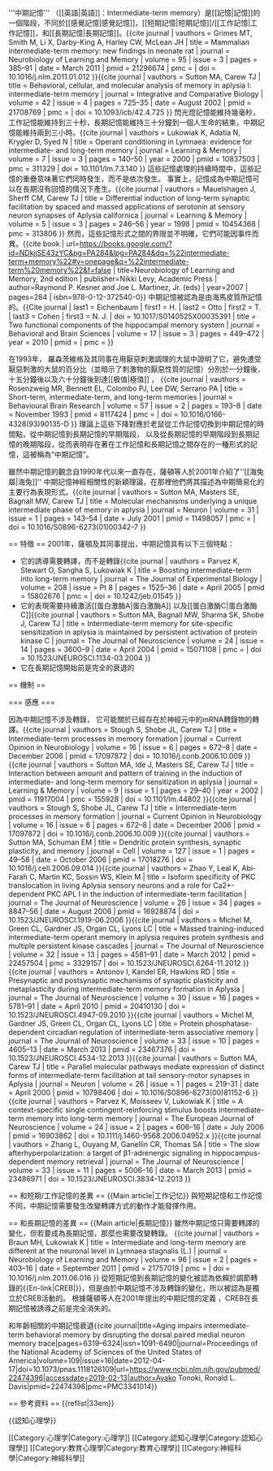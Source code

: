 '''中期記憶''' （[[英語|英語]]：Intermediate-term memory）是[[記憶|記憶]]的一個階段，不同於[[感覺記憶|感覺記憶]]，[[短期記憶|短期記憶]]/[[工作記憶|工作記憶]]，和[[長期記憶|長期記憶]]。<ref name="Grimes 2011">{{cite journal | vauthors = Grimes MT, Smith M, Li X, Darby-King A, Harley CW, McLean JH | title = Mammalian intermediate-term memory: new findings in neonate rat | journal = Neurobiology of Learning and Memory | volume = 95 | issue = 3 | pages = 385–91 | date = March 2011 | pmid = 21296674 | pmc =  | doi = 10.1016/j.nlm.2011.01.012 }}</ref><ref name="Sutton 2002a">{{cite journal | vauthors = Sutton MA, Carew TJ | title = Behavioral, cellular, and molecular analysis of memory in aplysia I: intermediate-term memory | journal = Integrative and Comparative Biology | volume = 42 | issue = 4 | pages = 725–35 | date = August 2002 | pmid = 21708769 | pmc =  | doi = 10.1093/icb/42.4.725 }}</ref> 閃光燈記憶能維持幾毫秒， 工作記憶能維持到三十秒，長期記憶能維持三十分鐘到一個人生命的結束，中期記憶能維持兩到三小時。<ref name="Lukowiak 2000">{{cite journal | vauthors = Lukowiak K, Adatia N, Krygier D, Syed N | title = Operant conditioning in Lymnaea: evidence for intermediate- and long-term memory | journal = Learning & Memory | volume = 7 | issue = 3 | pages = 140–50 | year = 2000 | pmid = 10837503 | pmc = 311329 | doi = 10.1101/lm.7.3.140 }}</ref> 這些記憶處理的持續時間中，這些記憶的重疊意味著它們同時發生，而不是依次發生。 事實上，記憶成為中期記憶可以在長期沒有回憶的情況下產生。<ref name="Mauelshagen 1998">{{cite journal | vauthors = Mauelshagen J, Sherff CM, Carew TJ | title = Differential induction of long-term synaptic facilitation by spaced and massed applications of serotonin at sensory neuron synapses of Aplysia californica | journal = Learning & Memory | volume = 5 | issue = 3 | pages = 246–56 | year = 1998 | pmid = 10454368 | pmc = 313806 }}</ref> 然而，這些記憶形式之間的界限並不明確，它們可能因事件而異。<ref>{{cite book | url=https://books.google.com/?id=NDkjjSE43zYC&pg=PA284&lpg=PA284&dq=%22intermediate-term+memory%22#v=onepage&q=%22intermediate-term%20memory%22&f=false | title=Neurobiology of Learning and Memory, 2nd edition | publisher=Nikki Levy, Academic Press | author=Raymond P. Kesner and Joe L. Martinez, Jr. (eds) | year=2007 | pages=284 | isbn=978-0-12-372540-0}}</ref> 中期記憶被認為是由海馬皮質所記憶的。<ref name="Eichenbaum 2004">{{Cite journal | last1 = Eichenbaum | first1 = H. | last2 = Otto | first2 = T. | last3 = Cohen | first3 = N. J. | doi = 10.1017/S0140525X00035391 | title = Two functional components of the hippocampal memory system | journal = Behavioral and Brain Sciences | volume = 17 | issue = 3 | pages = 449–472 | year = 2010 | pmid =  | pmc = }}</ref>

在1993年， 羅森茨維格及其同事在用厭惡刺激調理的大鼠中證明了它，避免遭受厭惡刺激的大鼠的百分比（並暗示了刺激物的厭惡性質的記憶）分別於一分鐘後，十五分鐘後以及六十分鐘後到達[[极值|極值]] ， <ref name="Rosenzweig 1993">{{cite journal | vauthors = Rosenzweig MR, Bennett EL, Colombo PJ, Lee DW, Serrano PA | title = Short-term, intermediate-term, and long-term memories | journal = Behavioural Brain Research | volume = 57 | issue = 2 | pages = 193–8 | date = November 1993 | pmid = 8117424 | pmc =  | doi = 10.1016/0166-4328(93)90135-D }}</ref> 理論上這些下降對應於老鼠從工作記憶切換到中期記憶的時間點，從中期記憶到長期記憶的早期階段， 以及從長期記憶的早期階段到長期記憶的晚期階段，從而表明存在著在工作記憶和長期記憶之間存在的一種形式的記憶，這被稱為“中期記憶”。

雖然中期記憶的觀念自1990年代以來一直存在，薩頓等人於2001年介紹了''[[海兔屬|海兔]]'' 中期記憶神經相關性的新穎理論，在那裡他們將其描述為中期簡易化的主要行為表現形式。<ref name="Sutton 2001">{{cite journal | vauthors = Sutton MA, Masters SE, Bagnall MW, Carew TJ | title = Molecular mechanisms underlying a unique intermediate phase of memory in aplysia | journal = Neuron | volume = 31 | issue = 1 | pages = 143–54 | date = July 2001 | pmid = 11498057 | pmc =  | doi = 10.1016/S0896-6273(01)00342-7 }}</ref>

== 特徵 ==
2001年，薩頓及其同事提出，中期記憶具有以下三個特點：
* 它的誘導需要轉譯，而不是轉錄<ref name="Sutton 2001" /><ref name="Parvez 2005">{{cite journal | vauthors = Parvez K, Stewart O, Sangha S, Lukowiak K | title = Boosting intermediate-term into long-term memory | journal = The Journal of Experimental Biology | volume = 208 | issue = Pt 8 | pages = 1525–36 | date = April 2005 | pmid = 15802676 | pmc =  | doi = 10.1242/jeb.01545 }}</ref>
* 它的表現需要持續激活[[蛋白激酶A|蛋白激酶A]]<ref name="Sutton 2001" /> 以及[[蛋白激酶C|蛋白激酶C]]<ref name="Sutton 2004">{{cite journal | vauthors = Sutton MA, Bagnall MW, Sharma SK, Shobe J, Carew TJ | title = Intermediate-term memory for site-specific sensitization in aplysia is maintained by persistent activation of protein kinase C | journal = The Journal of Neuroscience | volume = 24 | issue = 14 | pages = 3600–9 | date = April 2004 | pmid = 15071108 | pmc =  | doi = 10.1523/JNEUROSCI.1134-03.2004 }}</ref>
* 它在長期記憶開始前是完全的衰退的<ref name="Sutton 2001" />

== 機制 ==

=== 感應 ===

因為中期記憶不涉及轉錄， 它可能關於已經存在於神經元中的mRNA轉錄物的轉譯。<ref name="Lukowiak 2000" /><ref name="Stough 2006">{{cite journal | vauthors = Stough S, Shobe JL, Carew TJ | title = Intermediate-term processes in memory formation | journal = Current Opinion in Neurobiology | volume = 16 | issue = 6 | pages = 672–8 | date = December 2006 | pmid = 17097872 | doi = 10.1016/j.conb.2006.10.009 }}</ref><ref name="Sutton 2002b">{{cite journal | vauthors = Sutton MA, Ide J, Masters SE, Carew TJ | title = Interaction between amount and pattern of training in the induction of intermediate- and long-term memory for sensitization in aplysia | journal = Learning & Memory | volume = 9 | issue = 1 | pages = 29–40 | year = 2002 | pmid = 11917004 | pmc = 155928 | doi = 10.1101/lm.44802 }}</ref><ref name="Sharma 2003">{{cite journal | vauthors = Stough S, Shobe JL, Carew TJ | title = Intermediate-term processes in memory formation | journal = Current Opinion in Neurobiology | volume = 16 | issue = 6 | pages = 672–8 | date = December 2006 | pmid = 17097872 | doi = 10.1016/j.conb.2006.10.009 }}</ref><ref name="Sutton 2006">{{cite journal | vauthors = Sutton MA, Schuman EM | title = Dendritic protein synthesis, synaptic plasticity, and memory | journal = Cell | volume = 127 | issue = 1 | pages = 49–58 | date = October 2006 | pmid = 17018276 | doi = 10.1016/j.cell.2006.09.014 }}</ref><ref name="Zhao 2006">{{cite journal | vauthors = Zhao Y, Leal K, Abi-Farah C, Martin KC, Sossin WS, Klein M | title = Isoform specificity of PKC translocation in living Aplysia sensory neurons and a role for Ca2+-dependent PKC APL I in the induction of intermediate-term facilitation | journal = The Journal of Neuroscience | volume = 26 | issue = 34 | pages = 8847–56 | date = August 2006 | pmid = 16928874 | doi = 10.1523/JNEUROSCI.1919-06.2006 }}</ref><ref name="Michel 2012">{{cite journal | vauthors = Michel M, Green CL, Gardner JS, Organ CL, Lyons LC | title = Massed training-induced intermediate-term operant memory in aplysia requires protein synthesis and multiple persistent kinase cascades | journal = The Journal of Neuroscience | volume = 32 | issue = 13 | pages = 4581–91 | date = March 2012 | pmid = 22457504 | pmc = 3329157 | doi = 10.1523/JNEUROSCI.6264-11.2012 }}</ref><ref name="Antonov 2010">{{cite journal | vauthors = Antonov I, Kandel ER, Hawkins RD | title = Presynaptic and postsynaptic mechanisms of synaptic plasticity and metaplasticity during intermediate-term memory formation in Aplysia | journal = The Journal of Neuroscience | volume = 30 | issue = 16 | pages = 5781–91 | date = April 2010 | pmid = 20410130 | doi = 10.1523/JNEUROSCI.4947-09.2010 }}</ref><ref name="Michel 2013">{{cite journal | vauthors = Michel M, Gardner JS, Green CL, Organ CL, Lyons LC | title = Protein phosphatase-dependent circadian regulation of intermediate-term associative memory | journal = The Journal of Neuroscience | volume = 33 | issue = 10 | pages = 4605–13 | date = March 2013 | pmid = 23467376 | doi = 10.1523/JNEUROSCI.4534-12.2013 }}</ref><ref name="Sutton 2000">{{cite journal | vauthors = Sutton MA, Carew TJ | title = Parallel molecular pathways mediate expression of distinct forms of intermediate-term facilitation at tail sensory-motor synapses in Aplysia | journal = Neuron | volume = 26 | issue = 1 | pages = 219–31 | date = April 2000 | pmid = 10798406 | doi = 10.1016/S0896-6273(00)81152-6 }}</ref><ref name="Parvez 2006">{{cite journal | vauthors = Parvez K, Moisseev V, Lukowiak K | title = A context-specific single contingent-reinforcing stimulus boosts intermediate-term memory into long-term memory | journal = The European Journal of Neuroscience | volume = 24 | issue = 2 | pages = 606–16 | date = July 2006 | pmid = 16903862 | doi = 10.1111/j.1460-9568.2006.04952.x }}</ref><ref name="Zhang 2013">{{cite journal | vauthors = Zhang L, Ouyang M, Ganellin CR, Thomas SA | title = The slow afterhyperpolarization: a target of β1-adrenergic signaling in hippocampus-dependent memory retrieval | journal = The Journal of Neuroscience | volume = 33 | issue = 11 | pages = 5006–16 | date = March 2013 | pmid = 23486971 | doi = 10.1523/JNEUROSCI.3834-12.2013 }}</ref>

== 和短期/工作記憶的差異 ==
{{Main article|工作记忆}}
與短期記憶和工作記憶不同，中期記憶需要發生改變轉譯方式的動作才能發揮作用。

== 和長期記憶的差異 ==
{{Main article|長期記憶}}
雖然中期記憶只需要轉譯的變化，但若要成為長期記憶，那麼也需要改變轉錄。 <ref>{{cite journal | vauthors = Braun MH, Lukowiak K | title = Intermediate and long-term memory are different at the neuronal level in Lymnaea stagnalis (L.) | journal = Neurobiology of Learning and Memory | volume = 96 | issue = 2 | pages = 403–16 | date = September 2011 | pmid = 21757019 | pmc =  | doi = 10.1016/j.nlm.2011.06.016 }}</ref> 從短期記憶到長期記憶的變化被認為依賴於調節轉錄的{{En-link|CREB|}}，但是由於中期記憶不涉及轉錄的變化，所以被認為是獨立於CREB活動的。<ref name="Lukowiak 2000" /> 根據薩頓等人在2001年提出的中期記憶的定義 ，CREB在長期記憶被誘導之前是完全消失的。<ref name="Sutton 2001" />

和年齡相關的中期記憶衰退<ref name="Tonoki 2012">{{cite journal|title=Aging impairs intermediate-term behavioral memory by disrupting the dorsal paired medial neuron memory trace|pages=6319–6324|issn=1091-6490|journal=Proceedings of the National Academy of Sciences of the United States of America|volume=109|issue=16|date=2012-04-17|doi=10.1073/pnas.1118126109|url=https://www.ncbi.nlm.nih.gov/pubmed/22474396|accessdate=2019-02-13|author=Ayako Tonoki, Ronald L. Davis|pmid=22474396|pmc=PMC3341014}}</ref>


== 參考資料 ==
{{reflist|33em}}

{{認知心理學}}

[[Category:心理学|Category:心理学]]
[[Category:認知心理學|Category:認知心理學]]
[[Category:教育心理學|Category:教育心理學]]
[[Category:神經科學|Category:神經科學]]